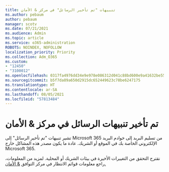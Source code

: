 ```yaml
---
title: تنبيهات "تم تأخير الرسائل" في مركز & الأمان
ms.author: pebaum
author: pebaum
manager: scotv
ms.date: 07/21/2021
ms.audience: Admin
ms.topic: article
ms.service: o365-administration
ROBOTS: NOINDEX, NOFOLLOW
localization_priority: Priority
ms.collection: Adm_O365
ms.custom:
- "12450"
- "3100012"
ms.openlocfilehash: 0317fa4976dd34e9e978e086312d041c88bd600e9a41632be55736bbfa2b527c
ms.sourcegitcommit: b5f7da89a650d2915dc652449623c78be6247175
ms.translationtype: HT
ms.contentlocale: ar-SA
ms.lasthandoff: 08/05/2021
ms.locfileid: "57813484"
---
```

# <a name="messages-have-been-delayed-alerts-in-the-security--compliance-center"></a>تم تأخير تنبيهات الرسائل في مركز & الأمان

تشير تنبيهات "تم تأخير الرسائل" إلى Microsoft 365 من تسليم البريد إلى خوادم البريد الإلكتروني الخاصة بك في الموقع أو الشريك. عادة ما يكون مصدر هذه المشاكل خارج Microsoft 365. 

نقترح التحقق من التغييرات الأخيرة في بيئات الشريك أو المحلية. لمزيد من المعلومات، راجع معلومات قوائم الانتظار في مركز التوافق [& الأمان.](/microsoft-365/security/office-365-security/mfi-queue-alerts-and-queues)

